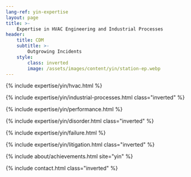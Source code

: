 ```yaml
---
lang-ref: yin-expertise
layout: page
title: >-
    Expertise in HVAC Engineering and Industrial Processes
header:
    title: CDM
    subtitle: >-
        Outgrowing Incidents
    style:
        class: inverted
        image: /assets/images/content/yin/station-ep.webp
---
```


{% include expertise/yin/hvac.html %}

{% include expertise/yin/industrial-processes.html class="inverted" %}

{% include expertise/yin/performance.html %}

{% include expertise/yin/disorder.html class="inverted" %}

{% include expertise/yin/failure.html %}

{% include expertise/yin/litigation.html class="inverted" %}

{% include about/achievements.html site="yin" %}

{% include contact.html class="inverted" %}
